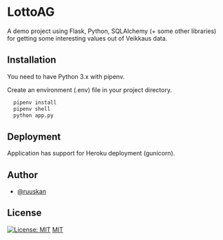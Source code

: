 # LottoAG

A demo project using Flask, Python, SQLAlchemy (+ some other libraries) for getting some interesting values out of Veikkaus data.

## Installation

You need to have Python 3.x with pipenv. 

Create an environment (.env) file in your project directory.

```bash
  pipenv install
  pipenv shell
  python app.py
```


## Deployment

Application has support for Heroku deployment (gunicorn).
  
## Author

- [@ruuskan](https://www.github.com/ruuskan)

  
## License
[![License: MIT](https://img.shields.io/badge/License-MIT-yellow.svg)](https://opensource.org/licenses/MIT)
[MIT](https://choosealicense.com/licenses/mit/)

  